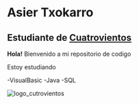 # Asier Txokarro
## Estudiante de [Cuatrovientos](https//cuatrovientos.org)

**Hola!** Bienvenido a mi repositorio de codigo


Estoy estudiando

-VisualBasic
-Java
-SQL


![logo_cutrovientos](https://cuatrovientos.org/wp-content/uploads/2025/01/LOGO-CENTRO-INTEGRADO-CUATROVIENTOS-300x115-2.png)

